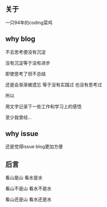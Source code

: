 ## 关于

一只94年的coding菜鸡

## why blog

不去思考便没有沉淀

没有沉淀等于没有进步

即使思考了但不总结

还是会渐渐被遗忘 等于没有实践过 也没有思考过

所以

用文字记录下一些工作和学习上的感悟

至少我曾经...

## why issue

还是觉得issue blog更加方便

## 后言

看山是山 看水是水

看山不是山 看水不是水

看山还是山 看水还是水

